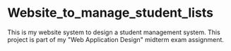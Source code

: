 # Website_to_manage_student_lists

This is my website system to design a student management system.
This project is part of my "Web Application Design" midterm exam assignment.
